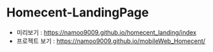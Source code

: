 # Homecent-LandingPage
- 미리보기 : https://namoo9009.github.io/homecent_landing/index
- 프로젝트 보기 : https://namoo9009.github.io/mobileWeb_Homecent/
